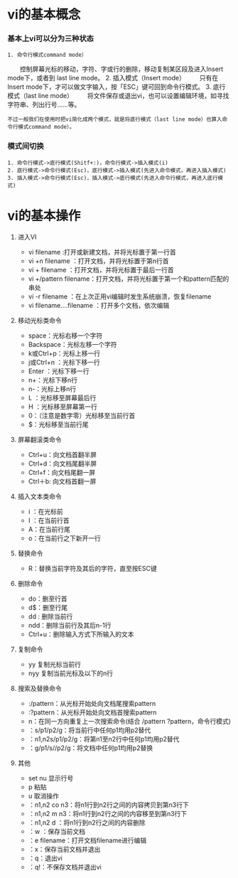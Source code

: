 vi的基本概念
===========

### 基本上vi可以分为三种状态
    
    1. 命令行模式command mode）
　　控制屏幕光标的移动，字符、字或行的删除，移动复制某区段及进入Insert mode下，或者到 last line mode。
    2. 插入模式（Insert mode）
　　只有在Insert mode下，才可以做文字输入，按「ESC」键可回到命令行模式。
    3. 底行模式（last line mode）
　　将文件保存或退出vi，也可以设置编辑环境，如寻找字符串、列出行号……等。
 
    不过一般我们在使用时把vi简化成两个模式，就是将底行模式（last line mode）也算入命令行模式command mode）。

### 模式间切换

    1. 命令行模式->底行模式(Shitf+:)，命令行模式->插入模式(i)
    2. 底行模式->命令行模式(Esc)，底行模式->插入模式(先进入命令模式，再进入插入模式)
    3. 插入模式->命令行模式(Esc)，插入模式->底行模式(先进入命令行模式，再进入底行模式)

vi的基本操作
===========

1. 进入VI
   * vi filename :打开或新建文档，并将光标置于第一行首
   * vi +n filename ：打开文档，并将光标置于第n行首
   * vi + filename ：打开文档，并将光标置于最后一行首
   * vi +/pattern filename：打开文档，并将光标置于第一个和pattern匹配的串处
   * vi -r filename ：在上次正用vi编辑时发生系统崩溃，恢复filename
   * vi filename....filename ：打开多个文档，依次编辑
2. 移动光标类命令
   * space：光标右移一个字符
   * Backspace：光标左移一个字符
   * k或Ctrl+p：光标上移一行
   * j或Ctrl+n ：光标下移一行
   * Enter ：光标下移一行
   * n+：光标下移n行
   * n-：光标上移n行
   * L ：光标移至屏幕最后行
   * H ：光标移至屏幕第一行
   * 0：（注意是数字零）光标移至当前行首
   * $：光标移至当前行尾 

3. 屏幕翻滚类命令
   * Ctrl+u：向文档首翻半屏
   * Ctrl+d：向文档尾翻半屏
   * Ctrl+f：向文档尾翻一屏
   * Ctrl＋b: 向文档首翻一屏 
4. 插入文本类命令
   
   * i ：在光标前
   * I ：在当前行首
   * A：在当前行尾
   * o：在当前行之下新开一行
5. 替换命令
   * R：替换当前字符及其后的字符，直至按ESC键
6. 删除命令
   * do：删至行首
   * d$：删至行尾
   * dd : 删除当前行
   * ndd：删除当前行及其后n-1行
   * Ctrl+u：删除输入方式下所输入的文本
7. 复制命令
   * yy 复制光标当前行
   * nyy 复制当前光标及以下的n行
8. 搜索及替换命令
   * :/pattern：从光标开始处向文档尾搜索pattern
   * :?pattern：从光标开始处向文档首搜索pattern
   * n：在同一方向重复上一次搜索命令(结合 /pattern  ?pattern，命令行模式) 
   * ：s/p1/p2/g：将当前行中任何p1均用p2替代
   * ：n1,n2s/p1/p2/g：将第n1至n2行中任何p1均用p2替代
   * ：g/p1/s//p2/g：将文档中任何p1均用p2替换
9. 其他
   * set nu 显示行号
   * p 粘贴
   * u 取消操作
   * ：n1,n2 co n3：将n1行到n2行之间的内容拷贝到第n3行下
   * ：n1,n2 m n3：将n1行到n2行之间的内容移至到第n3行下
   * ：n1,n2 d ：将n1行到n2行之间的内容删除
   * ：w ：保存当前文档
   * ：e filename：打开文档filename进行编辑
   * ：x：保存当前文档并退出
   * ：q：退出vi
   * ：q!：不保存文档并退出vi

